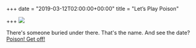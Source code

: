+++
date = "2019-03-12T02:00:00+00:00"
title = "Let’s Play Poison"

+++
![](https://res.cloudinary.com/tobyblog/image/upload/v1552360872/img/8C748FE3-CF0B-45E7-BB87-808D68405F04.jpg)

There's someone buried under there. That's the name. And see the date? [Poison! Get off!](https://youtu.be/gR3xbyKP2Ks)
